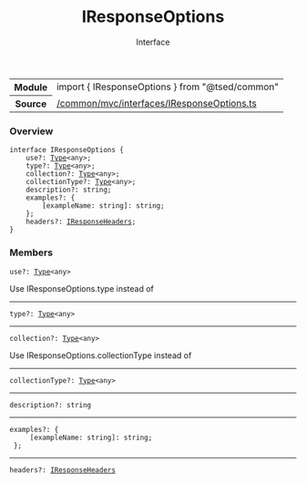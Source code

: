
<header class="symbol-info-header"><h1 id="iresponseoptions">IResponseOptions</h1><label class="symbol-info-type-label interface">Interface</label></header>
<!-- summary -->
<section class="symbol-info"><table class="is-full-width"><tbody><tr><th>Module</th><td><div class="lang-typescript"><span class="token keyword">import</span> { IResponseOptions }&nbsp;<span class="token keyword">from</span>&nbsp;<span class="token string">"@tsed/common"</span></div></td></tr><tr><th>Source</th><td><a href="https://github.com/Romakita/ts-express-decorators/blob/v4.23.0/src//common/mvc/interfaces/IResponseOptions.ts#L0-L0">/common/mvc/interfaces/IResponseOptions.ts</a></td></tr></tbody></table></section>
<!-- overview -->


### Overview


<pre><code class="typescript-lang "><span class="token keyword">interface</span> IResponseOptions <span class="token punctuation">{</span>
    use?<span class="token punctuation">:</span> <a href="#api/core/type"><span class="token">Type</span></a><<span class="token keyword">any</span>><span class="token punctuation">;</span>
    type?<span class="token punctuation">:</span> <a href="#api/core/type"><span class="token">Type</span></a><<span class="token keyword">any</span>><span class="token punctuation">;</span>
    collection?<span class="token punctuation">:</span> <a href="#api/core/type"><span class="token">Type</span></a><<span class="token keyword">any</span>><span class="token punctuation">;</span>
    collectionType?<span class="token punctuation">:</span> <a href="#api/core/type"><span class="token">Type</span></a><<span class="token keyword">any</span>><span class="token punctuation">;</span>
    description?<span class="token punctuation">:</span> <span class="token keyword">string</span><span class="token punctuation">;</span>
    examples?<span class="token punctuation">:</span> <span class="token punctuation">{</span>
        <span class="token punctuation">[</span>exampleName<span class="token punctuation">:</span> <span class="token keyword">string</span><span class="token punctuation">]</span><span class="token punctuation">:</span> <span class="token keyword">string</span><span class="token punctuation">;</span>
    <span class="token punctuation">}</span><span class="token punctuation">;</span>
    headers?<span class="token punctuation">:</span> <a href="#api/common/mvc/iresponseheaders"><span class="token">IResponseHeaders</span></a><span class="token punctuation">;</span>
<span class="token punctuation">}</span></code></pre>


<!-- Parameters -->

<!-- Description -->

<!-- Members -->







### Members



<div class="method-overview">
<pre><code class="typescript-lang deprecated ">use?<span class="token punctuation">:</span> <a href="#api/core/type"><span class="token">Type</span></a><<span class="token keyword">any</span>></code></pre>
</div>


Use IResponseOptions.type instead of



<hr/>



<div class="method-overview">
<pre><code class="typescript-lang ">type?<span class="token punctuation">:</span> <a href="#api/core/type"><span class="token">Type</span></a><<span class="token keyword">any</span>></code></pre>
</div>




<hr/>



<div class="method-overview">
<pre><code class="typescript-lang deprecated ">collection?<span class="token punctuation">:</span> <a href="#api/core/type"><span class="token">Type</span></a><<span class="token keyword">any</span>></code></pre>
</div>


Use IResponseOptions.collectionType instead of



<hr/>



<div class="method-overview">
<pre><code class="typescript-lang ">collectionType?<span class="token punctuation">:</span> <a href="#api/core/type"><span class="token">Type</span></a><<span class="token keyword">any</span>></code></pre>
</div>




<hr/>



<div class="method-overview">
<pre><code class="typescript-lang ">description?<span class="token punctuation">:</span> <span class="token keyword">string</span></code></pre>
</div>




<hr/>



<div class="method-overview">
<pre><code class="typescript-lang ">examples?<span class="token punctuation">:</span> <span class="token punctuation">{</span>
     <span class="token punctuation">[</span>exampleName<span class="token punctuation">:</span> <span class="token keyword">string</span><span class="token punctuation">]</span><span class="token punctuation">:</span> <span class="token keyword">string</span><span class="token punctuation">;</span>
 <span class="token punctuation">}</span><span class="token punctuation">;</span></code></pre>
</div>




<hr/>



<div class="method-overview">
<pre><code class="typescript-lang ">headers?<span class="token punctuation">:</span> <a href="#api/common/mvc/iresponseheaders"><span class="token">IResponseHeaders</span></a></code></pre>
</div>








